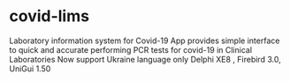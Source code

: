 # covid-lims
Laboratory information system for Covid-19
App provides simple interface to quick and accurate performing PCR tests for covid-19 in Clinical Laboratories
Now support Ukraine language only 
Delphi XE8 , Firebird 3.0, UniGui 1.50
